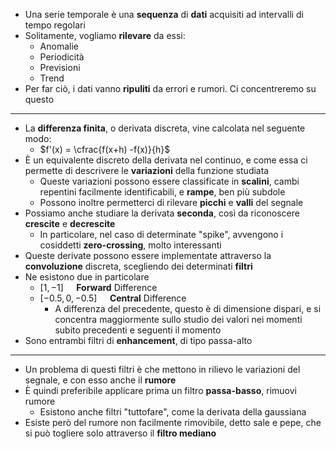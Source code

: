 + Una serie temporale è una **sequenza** di **dati** acquisiti ad intervalli di tempo regolari
+ Solitamente, vogliamo **rilevare** da essi:
	+ Anomalie
	+ Periodicità
	+ Previsioni
	+ Trend
+ Per far ciò, i dati vanno **ripuliti** da errori e rumori. Ci concentreremo su questo
---
+ La **differenza finita**, o derivata discreta, vine calcolata nel seguente modo:
	+ $f'(x) = \cfrac{f(x+h) -f(x)}{h}$ 
+ È un equivalente discreto della derivata nel continuo, e come essa ci permette di descrivere le **variazioni** della funzione studiata
	+ Queste variazioni possono essere classificate in **scalini**, cambi repentini facilmente identificabili, e **rampe**, ben più subdole
	+ Possono inoltre permetterci di rilevare **picchi** e **valli** del segnale
+ Possiamo anche studiare la derivata **seconda**, così da riconoscere **crescite** e **decrescite**
	+ In particolare, nel caso di determinate "spike", avvengono i cosiddetti **zero-crossing**, molto interessanti
+ Queste derivate possono essere implementate attraverso la **convoluzione** discreta, scegliendo dei determinati **filtri**
+ Ne esistono due in particolare
	+ $[1, -1]\quad$ **Forward** Difference
	+ $[-0.5, 0, -0.5] \quad$ **Central** Difference
		+ A differenza del precedente, questo è di dimensione dispari, e si concentra maggiormente sullo studio dei valori nei momenti subito precedenti e seguenti il momento
+ Sono entrambi filtri di **enhancement**, di tipo passa-alto
---
+ Un problema di questi filtri è che mettono in rilievo le variazioni del segnale, e con esso anche il **rumore**
+ È quindi preferibile applicare prima un filtro **passa-basso**, rimuovi rumore
	+ Esistono anche filtri "tuttofare", come la derivata della gaussiana
+ Esiste però del rumore non facilmente rimovibile, detto sale e pepe, che si può togliere solo attraverso il **filtro mediano**